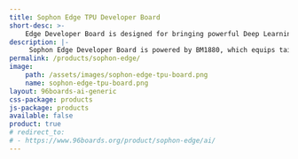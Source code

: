 ```yaml
---
title: Sophon Edge TPU Developer Board
short-desc: >-
    Edge Developer Board is designed for bringing powerful Deep Learning capability to various type of application through its quick prototype development.
description: |-
     Sophon Edge Developer Board is powered by BM1880, which equips tailored TPU supporting DNN/CNN/RNN/LSTM operations and models. The edge developer board is compatible with Linaro 96boards while supporting modules for Arduino and Raspberry Pi. Developers can leverage off-the-shelf modules and develop cutting edge DL/ML applications, like facial detection and recognition, facial expression analysis, object detection and recognition, vehicle license plate recognition, voiceprint recognition, etc.
permalink: /products/sophon-edge/
image:
    path: /assets/images/sophon-edge-tpu-board.png
    name: sophon-edge-tpu-board.png
layout: 96boards-ai-generic
css-package: products
js-package: products
available: false
product: true
# redirect_to:
# - https://www.96boards.org/product/sophon-edge/ai/
---
```


